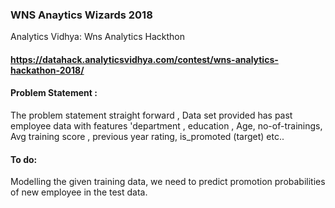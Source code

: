 ### WNS Anaytics Wizards 2018
Analytics Vidhya: Wns Analytics Hackthon

#### https://datahack.analyticsvidhya.com/contest/wns-analytics-hackathon-2018/

#### Problem Statement :
The problem statement straight forward , Data set provided has past employee data with features 'department , education , 
Age, no-of-trainings,  Avg training score , previous year rating, is_promoted (target) etc..

#### To do:
Modelling the given training data, we need to predict promotion probabilities of new employee in the test data.


